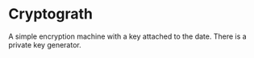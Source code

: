 # Cryptograth
A simple encryption machine with a key attached to the date. There is a private key generator.
